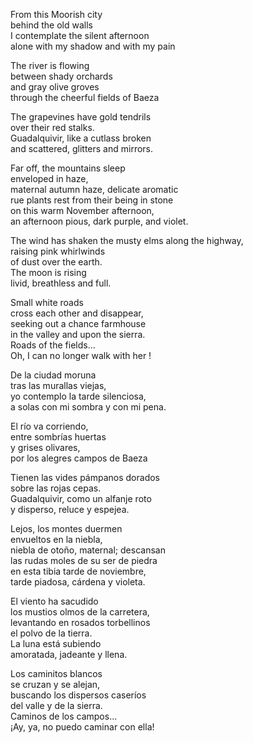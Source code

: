 From this Moorish city  
behind the old walls  
I contemplate the silent afternoon  
alone with my shadow and with my pain

The river is flowing  
between shady orchards  
and gray olive groves  
through the cheerful fields of Baeza

The grapevines have gold tendrils  
over their red stalks.  
Guadalquivir, like a cutlass broken  
and scattered, glitters and mirrors.  

Far off, the mountains sleep  
enveloped in haze,  
maternal autumn haze, delicate aromatic  
rue plants rest from their being in stone  
on this warm November afternoon,  
an afternoon pious, dark purple, and violet.

The wind has shaken the musty elms along the highway,  
raising pink whirlwinds  
of dust over the earth.  
The moon is rising  
livid, breathless and full.  

Small white roads  
cross each other and disappear,  
seeking out a chance farmhouse  
in the valley and upon the sierra.  
Roads of the fields...  
Oh, I can no longer walk with her !

De la ciudad moruna  
tras las murallas viejas,    
yo contemplo la tarde silenciosa,    
a solas con mi sombra y con mi pena.

El río va corriendo,  
entre sombrías huertas  
y grises olivares,  
por los alegres campos de Baeza

Tienen las vides pámpanos dorados  
sobre las rojas cepas.  
Guadalquivir, como un alfanje roto  
y disperso, reluce y espejea.

Lejos, los montes duermen  
envueltos en la niebla,  
niebla de otoño, maternal; descansan  
las rudas moles de su ser de piedra  
en esta tibia tarde de noviembre,  
tarde piadosa, cárdena y violeta.   

El viento ha sacudido  
los mustios olmos de la carretera,  
levantando en rosados torbellinos  
el polvo de la tierra.   
La luna está subiendo  
amoratada, jadeante y llena.

Los caminitos blancos  
se cruzan y se alejan,  
buscando los dispersos caseríos  
del valle y de la sierra.  
Caminos de los campos...   
¡Ay, ya, no puedo caminar con ella!
